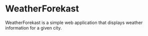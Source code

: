 # WeatherForekast
WeatherForekast is a simple web application that displays weather information for a given city.
